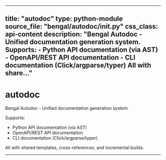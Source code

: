 
---
title: "autodoc"
type: python-module
source_file: "bengal/autodoc/__init__.py"
css_class: api-content
description: "Bengal Autodoc - Unified documentation generation system.  Supports: - Python API documentation (via AST) - OpenAPI/REST API documentation - CLI documentation (Click/argparse/typer)  All with share..."
---

# autodoc

Bengal Autodoc - Unified documentation generation system.

Supports:
- Python API documentation (via AST)
- OpenAPI/REST API documentation
- CLI documentation (Click/argparse/typer)

All with shared templates, cross-references, and incremental builds.

---


